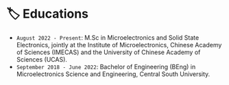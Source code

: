 # 🏷️ Educations

- `August 2022 - Present`: M.Sc in Microelectronics and Solid State Electronics, jointly at the Institute of Microelectronics, Chinese Academy of Sciences (IMECAS) and the University of Chinese Academy of Sciences (UCAS).
- `September 2018 - June 2022`: Bachelor of Engineering (BEng) in Microelectronics Science and Engineering, Central South University. 
